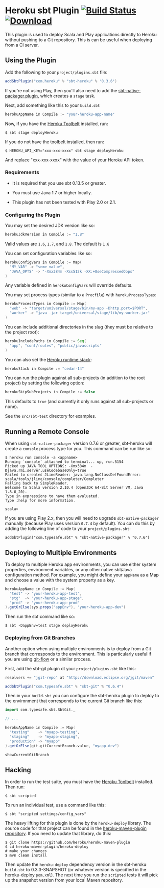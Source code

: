 Heroku sbt Plugin [![Build Status](https://travis-ci.org/heroku/sbt-heroku.svg?branch=master)](https://travis-ci.org/heroku/sbt-heroku) [![Download](https://api.bintray.com/packages/heroku/sbt-plugins/sbt-heroku/images/download.svg) ](https://bintray.com/heroku/sbt-plugins/sbt-heroku/_latestVersion)
=================

This plugin is used to deploy Scala and Play applications directly to Heroku without pushing to a Git repository.
This is can be useful when deploying from a CI server.

## Using the Plugin

Add the following to your `project/plugins.sbt` file:

```scala
addSbtPlugin("com.heroku" % "sbt-heroku" % "0.3.6")
```

If you're not using Play, then you'll also need to add the
[sbt-native-packager plugin](https://github.com/sbt/sbt-native-packager), which creates a `stage` task.

Next, add something like this to your `build.sbt`

```scala
herokuAppName in Compile := "your-heroku-app-name"
```

Now, if you have the [Heroku Toolbelt](https://toolbelt.heroku.com/) installed, run:

```sh-session
$ sbt stage deployHeroku
```

If you do not have the toolbelt installed, then run:

```sh-session
$ HEROKU_API_KEY="xxx-xxx-xxxx" sbt stage deployHeroku
```

And replace "xxx-xxx-xxxx" with the value of your Heroku API token.

### Requirements

+  It is required that you use sbt 0.13.5 or greater.

+  You must use Java 1.7 or higher locally.

+  This plugin has not been tested with Play 2.0 or 2.1.

### Configuring the Plugin

You may set the desired JDK version like so:

```scala
herokuJdkVersion in Compile := "1.8"
```

Valid values are `1.6`, `1.7`, and `1.8`. The default is `1.8`

You can set configuration variables like so:

```scala
herokuConfigVars in Compile := Map(
  "MY_VAR" -> "some value",
  "JAVA_OPTS" -> "-Xmx384m -Xss512k -XX:+UseCompressedOops"
)
```

Any variable defined in `herokuConfigVars` will override defaults.

You may set process types (similar to a `Procfile`) with `herokuProcessTypes`:

```scala
herokuProcessTypes in Compile := Map(
  "web" -> "target/universal/stage/bin/my-app -Dhttp.port=$PORT",
  "worker" -> "java -jar target/universal/stage/lib/my-worker.jar"
)
```

You can include additional directories in the slug (they must be relative to the project root):

```scala
herokuIncludePaths in Compile := Seq(
  "app", "conf/routes", "public/javascripts"
)
```

You can also set the [Heroku runtime stack](https://devcenter.heroku.com/articles/cedar):

```scala
herokuStack in Compile := "cedar-14"
```

You can run the plugin against all sub-projects (in addition to the root project) by setting the following option:

```scala
herokuSkipSubProjects in Compile := false
```

This defaults to `true` (and currently it only runs against all sub-projects or none).

See the `src/sbt-test` directory for examples.

## Running a Remote Console

When using `sbt-native-packager` version 0.7.6 or greater, sbt-heroku will create a 
`console` process type for you. This command can be run like so:

```sh-session
$ heroku run console -a <appname>
Running `console` attached to terminal... up, run.5154
Picked up JAVA_TOOL_OPTIONS: -Xmx384m  -Djava.rmi.server.useCodebaseOnly=true
Failed to created JLineReader: java.lang.NoClassDefFoundError: scala/tools/jline/console/completer/Completer
Falling back to SimpleReader.
Welcome to Scala version 2.10.4 (OpenJDK 64-Bit Server VM, Java 1.8.0_20).
Type in expressions to have them evaluated.
Type :help for more information.

scala> 
```

If you are using Play 2.x, then you will need to upgrade `sbt-native-packager` manually 
(because Play uses version `0.7.4` by default). 
You can do this by adding the following line of code to your `project/plugins.sbt`:

```
addSbtPlugin("com.typesafe.sbt" % "sbt-native-packager" % "0.7.6")
```

## Deploying to Multiple Environments

To deploy to multiple Heroku app environments, you can use either system properties, environment variables, or any other native sbt/Java configuration method.  For example, you might define your `appName` as a Map and choose a value with
the system property as a key.

```scala
herokuAppName in Compile := Map(
  "test" -> "your-heroku-app-test",
  "stg"  -> "your-heroku-app-stage",
  "prod" -> "your-heroku-app-prod"
).getOrElse(sys.props("appEnv"), "your-heroku-app-dev")
```

Then run the sbt command like so:

```sh-session
$ sbt -DappEnv=test stage deployHeroku
```

### Deploying from Git Branches

Another option when using multiple environments is to deploy from a Git branch that corresponds to the environment. This is particularly useful if you are using [git-flow](https://github.com/nvie/gitflow) or a similar process. 

First, add the sbt-git plugin ot your `project/plugins.sbt` like this:

```scala
resolvers += "jgit-repo" at "http://download.eclipse.org/jgit/maven"

addSbtPlugin("com.typesafe.sbt" % "sbt-git" % "0.6.4")
```

Then in your `build.sbt` you can configure the sbt-heroku plugin to deploy to the environment that corresponds to the current Git branch like this:

```scala
import com.typesafe.sbt.SbtGit._

// ...

herokuAppName in Compile := Map(
  "testing"    -> "myapp-testing",
  "staging"    -> "myapp-staging",
  "production" -> "myapp"
).getOrElse(git.gitCurrentBranch.value, "myapp-dev")

showCurrentGitBranch
```

## Hacking

In order to run the test suite, you must have the [Heroku Toolbelt](https://toolbelt.heroku.com/) installed. Then run:

```sh-session
$ sbt scripted
```

To run an individual test, use a command like this:

```sh-session
$ sbt "scripted settings/config_vars"
```

The heavy lifting for this plugin is done by the `heroku-deploy` library. The source code for that project can be found
in the [heroku-maven-plugin repository](https://github.com/heroku/heroku-maven-plugin/tree/master/heroku-deploy). If you
need to update that library, do this:

```sh-session
$ git clone https://github.com/heroku/heroku-maven-plugin
$ cd heroku-maven-plugin/heroku-deploy
# make your changes
$ mvn clean install
```

Then update the `heroku-deploy` dependency version in the sbt-heroku `build.sbt` to 0.3.3-SNAPSHOT (or whatever
version is specified in the heroku-deploy `pom.xml`). The next time you run the `scripted` tests it will pick up the
snapshot version from your local Maven repository. 
